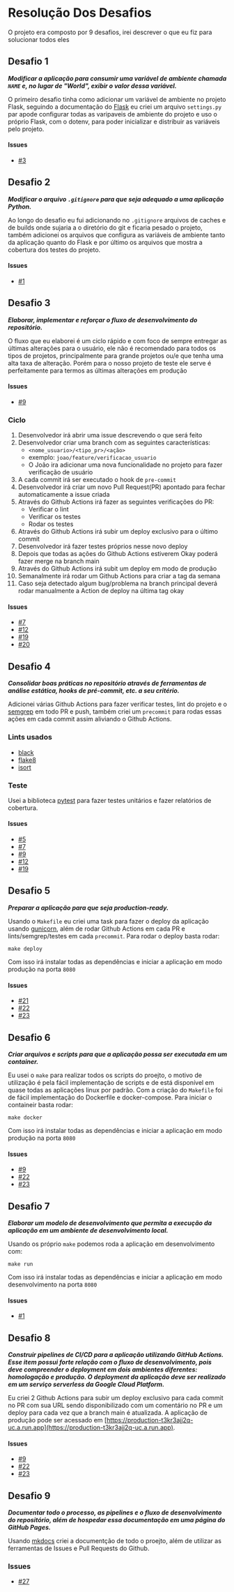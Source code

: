 # Resolução Dos Desafios

O projeto era composto por 9 desafios, irei descrever o que eu fiz para solucionar
todos eles

## Desafio 1
___Modificar a aplicação para consumir uma variável de ambiente chamada `NAME` e, no lugar de "World", exibir o valor dessa variável.___

O primeiro desafio tinha como adicionar um variável de ambiente no projeto Flask,
seguindo a documentação do [Flask](https://flask.palletsprojects.com/en/2.0.x/config/)
eu criei um arquivo `settings.py` par apode configurar todas as varipaveis de ambiente do
projeto e uso o próprio Flask, com o dotenv, para poder inicializar e distribuir
as variáveis pelo projeto.

#### Issues
- [#3](https://github.com/thiago-felipe-99/emd-desafio-devops/issues/3)

## Desafio 2
___Modificar o arquivo `.gitignore` para que seja adequado a uma aplicação Python.___

Ao longo do desafio eu fui adicionando no `.gitignore` arquivos de caches e de builds
onde sujaria a o diretório do git e ficaria pesado o projeto, também adicionei os
arquivos que configura as variáveis de ambiente tanto da aplicação quanto do Flask
e por último os arquivos que mostra a cobertura dos testes do projeto.

#### Issues
- [#1](https://github.com/thiago-felipe-99/emd-desafio-devops/issues/1)

## Desafio 3
___Elaborar, implementar e reforçar o fluxo de desenvolvimento do repositório.___

O fluxo que eu elaborei é um ciclo rápido e com foco de sempre entregar as últimas
alterações para o usuário, ele não é recomendado para todos os tipos de projetos,
principalmente para grande projetos ou/e que tenha uma alta taxa de alteração.
Porém para o nosso projeto de teste ele serve é perfeitamente para termos as últimas
alterações em produção

#### Issues
- [#9](https://github.com/thiago-felipe-99/emd-desafio-devops/issues/9)

### Ciclo
1. Desenvolvedor irá abrir uma issue descrevendo o que será feito
1. Desenvolvedor criar uma branch com as seguintes características:
    - `<nome_usuario>/<tipo_pr>/<ação>`
    - exemplo: `joao/feature/verificacao_usuario`
    - O João ira adicionar uma nova funcionalidade no projeto para fazer verificação de usuário
1. A cada commit irá ser executado o hook de `pre-commit`
1. Desenvolvedor irá criar um novo Pull Request(PR) apontado para fechar automaticamente a issue criada
1. Através do Github Actions irá fazer as seguintes verificações do PR:
    - Verificar o lint
    - Verificar os testes
    - Rodar os testes
1. Através do Github Actions irá subir um deploy exclusivo para o último commit
1. Desenvolvedor irá fazer testes próprios nesse novo deploy
1. Depois que todas as ações do Github Actions estiverem Okay poderá fazer merge na branch main
1. Através do Github Actions irá subit um deploy em modo de produção
1. Semanalmente irá rodar um Github Actions para criar a tag da semana
1. Caso seja detectado algum bug/problema na branch principal deverá rodar manualmente
a Action de deploy na última tag okay

#### Issues
- [#7](https://github.com/thiago-felipe-99/emd-desafio-devops/issues/7)
- [#12](https://github.com/thiago-felipe-99/emd-desafio-devops/issues/12)
- [#19](https://github.com/thiago-felipe-99/emd-desafio-devops/issues/19)
- [#20](https://github.com/thiago-felipe-99/emd-desafio-devops/issues/20)

## Desafio 4
___Consolidar boas práticas no repositório através de ferramentas de análise estática, hooks de pré-commit, etc. a seu critério.___

Adicionei várias Github Actions para fazer verificar testes, lint do projeto e o [semgrep](https://semgrep.dev/)
em todo PR e push, também criei um `precommit` para rodas essas ações em cada commit
assim aliviando o Github Actions.

### Lints usados
- [black](https://black.readthedocs.io/en/stable/)
- [flake8](https://flake8.pycqa.org/en/latest/)
- [isort](https://pycqa.github.io/isort/)

### Teste
Usei a biblioteca [pytest](https://docs.pytest.org/en/7.4.x/) para fazer testes unitários
e fazer relatórios de cobertura.

#### Issues
- [#5](https://github.com/thiago-felipe-99/emd-desafio-devops/issues/5)
- [#7](https://github.com/thiago-felipe-99/emd-desafio-devops/issues/7)
- [#9](https://github.com/thiago-felipe-99/emd-desafio-devops/issues/9)
- [#12](https://github.com/thiago-felipe-99/emd-desafio-devops/issues/12)
- [#19](https://github.com/thiago-felipe-99/emd-desafio-devops/issues/19)

## Desafio 5
___Preparar a aplicação para que seja production-ready.___

Usando o `Makefile` eu criei uma task para fazer o deploy da aplicação usando [gunicorn](https://gunicorn.org/),
além de rodar Github Actions em cada PR e lints/semgrep/testes em cada `precommit`.
Para rodar o deploy basta rodar:
```shell
make deploy
```
Com isso irá instalar todas as dependências e iniciar a aplicação em modo produção na porta `8080`

#### Issues
- [#21](https://github.com/thiago-felipe-99/emd-desafio-devops/issues/21)
- [#22](https://github.com/thiago-felipe-99/emd-desafio-devops/issues/22)
- [#23](https://github.com/thiago-felipe-99/emd-desafio-devops/issues/23)

## Desafio 6
___Criar arquivos e scripts para que a aplicação possa ser executada em um container.___

Eu usei o `make` para realizar todos os scripts do proejto, o motivo de utilização
é pela fácil implementação de scripts e de está disponível em quase todas as aplicações
linux por padrão. Com a criação do `Makefile` foi de fácil implementação do Dockerfile e docker-compose.
Para iniciar o containeir basta rodar:
```shell
make docker
```
Com isso irá instalar todas as dependências e iniciar a aplicação em modo produção na porta `8080`

#### Issues
- [#9](https://github.com/thiago-felipe-99/emd-desafio-devops/issues/9)
- [#22](https://github.com/thiago-felipe-99/emd-desafio-devops/issues/22)
- [#23](https://github.com/thiago-felipe-99/emd-desafio-devops/issues/23)

## Desafio 7
___Elaborar um modelo de desenvolvimento que permita a execução da aplicação em um ambiente de desenvolvimento local.___

Usando os próprio `make` podemos roda a aplicação em desenvolvimento com:
```shell
make run
```
Com isso irá instalar todas as dependências e iniciar a aplicação em modo desenvolvimento na porta `8080`

#### Issues
- [#1](https://github.com/thiago-felipe-99/emd-desafio-devops/issues/1)

## Desafio 8
___Construir pipelines de CI/CD para a aplicação utilizando GitHub Actions. Esse item possui forte relação com o fluxo de desenvolvimento, pois deve compreender o deployment em dois ambientes diferentes: homologação e produção. O deployment da aplicação deve ser realizado em um serviço serverless da Google Cloud Platform.___

Eu criei 2 Github Actions para subir um deploy exclusivo para cada commit no PR
com sua URL sendo disponibilizado com um comentário no PR e um deploy para cada
vez que a branch main é atualizada. A aplicação de produção pode ser acessado em
[https://production-t3kr3ajj2q-uc.a.run.app](https://production-t3kr3ajj2q-uc.a.run.app).

#### Issues
- [#9](https://github.com/thiago-felipe-99/emd-desafio-devops/issues/9)
- [#22](https://github.com/thiago-felipe-99/emd-desafio-devops/issues/22)
- [#23](https://github.com/thiago-felipe-99/emd-desafio-devops/issues/23)

## Desafio 9
___Documentar todo o processo, as pipelines e o fluxo de desenvolvimento do repositório, além de hospedar essa documentação em uma página do GitHub Pages.___

Usando [mkdocs](https://www.mkdocs.org/) criei a documentção de todo o proejto, além
de utilizar as ferramentas de Issues e Pull Requests do Github.

### Issues
- [#27](https://github.com/thiago-felipe-99/emd-desafio-devops/issues/27)
